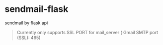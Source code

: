 # sendmail-flask
sendmail by flask api

>Currently only supports SSL PORT for mail_server ( Gmail SMTP port (SSL): 465)

